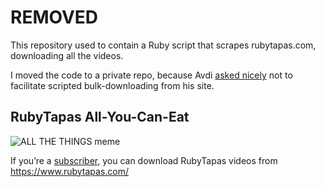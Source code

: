 # REMOVED

This repository used to contain a Ruby script that scrapes rubytapas.com,
downloading all the videos.

I moved the code to a private repo, because Avdi [asked nicely][tweet] not to
facilitate scripted bulk-downloading from his site.

## RubyTapas All-You-Can-Eat

![ALL THE THINGS meme](http://i.imgur.com/i3mw9NK.jpg)

If you’re a [subscriber][sub], you can download RubyTapas videos from
https://www.rubytapas.com/

[sub]: https://www.rubytapas.com/pricing/
[tweet]: https://twitter.com/avdi/status/828651040295763968
